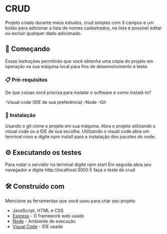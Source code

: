 # CRUD

Projeto criado durante meus estudos, crud simples com 3 campos e um botão para adicionar a lista de nomes cadastrados, na lista é possível editar ou excluir qualquer dado adicionado.

## 🚀 Começando

Essas instruções permitirão que você obtenha uma cópia do projeto em operação na sua máquina local para fins de desenvolvimento e teste.


### 📋 Pré-requisitos

De que coisas você precisa para instalar o software e como instalá-lo?

-Visual code (IDE de sua preferência)
-Node
-Git



### 🔧 Instalação

Usando o git clone o projeto em sua máquina.
Abra o projeto utilizando o visual code ou a IDE de sua escolha.
Utilizando o visual code abra um terminal novo e digite npm install para a instalação dos pacotes do node.



## ⚙️ Executando os testes

Para rodar o servidor no terminal digite npm start
Em seguida abra seu navegador e digite http://localhost:3000
E faça o teste do crud


## 🛠️ Construído com

Mencione as ferramentas que você usou para criar seu projeto
* JavaScript, HTML e CSS
* [Express](https://expressjs.com/pt-br/) - O framework web usado
* [Node](https://nodejs.org/en/) - Ambiente de execução
* [Visual Code](https://code.visualstudio.com/download) - IDE usada
